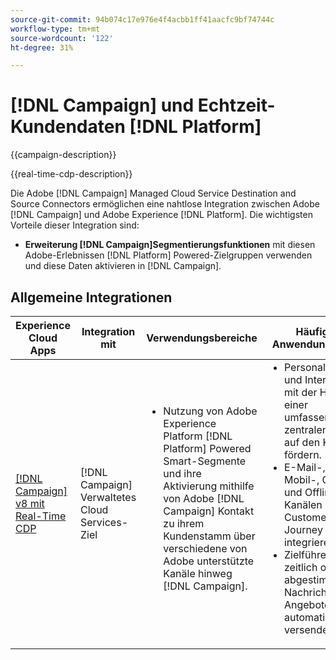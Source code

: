 ```yaml
---
source-git-commit: 94b074c17e976e4f4acbb1ff41aacfc9bf74744c
workflow-type: tm+mt
source-wordcount: '122'
ht-degree: 31%

---
```



# [!DNL Campaign] und Echtzeit-Kundendaten [!DNL Platform]

{{campaign-description}}

{{real-time-cdp-description}}

Die Adobe [!DNL Campaign] Managed Cloud Service Destination and Source Connectors ermöglichen eine nahtlose Integration zwischen Adobe [!DNL Campaign] und Adobe Experience [!DNL Platform]. Die wichtigsten Vorteile dieser Integration sind:

+ **Erweiterung [!DNL Campaign]Segmentierungsfunktionen** mit diesen Adobe-Erlebnissen [!DNL Platform] Powered-Zielgruppen verwenden und diese Daten aktivieren in [!DNL Campaign].

## Allgemeine Integrationen

<table>
    <thead>
        <tr>
            <th>Experience Cloud Apps</th>
            <th>Integration mit</th>
            <th>Verwendungsbereiche</th>
            <th>Häufige Anwendungsfälle</th>
        </tr>
    </thead>
    <tbody>
        <tr>
            <td><a href="../../integrations/tutorials/campaign-rtcdp/campaign-v8-real-time-cdp.md" target="_blank" rel="noreferrer">[!DNL Campaign] v8 mit Real-Time CDP</a></td>
            <td>[!DNL Campaign] Verwaltetes Cloud Services-Ziel</td>
            <td>
                <ul style="margin-top: 0;">
                    <li>Nutzung von Adobe Experience Platform [!DNL Platform] Powered Smart-Segmente und ihre Aktivierung mithilfe von Adobe [!DNL Campaign] Kontakt zu ihrem Kundenstamm über verschiedene von Adobe unterstützte Kanäle hinweg [!DNL Campaign].</li>
                </ul>
            </td>
            <td>
              <ul style="margin-top: 0;">
                <li>Personalisierung und Interaktion mit der Hilfe einer umfassenden, zentralen Sicht auf den Kunden fördern.</li>
                <li>E-Mail-, Mobil-, Online- und Offline-Kanälen in die Customer Journey integrieren.</li>
                <li>Zielführende, zeitlich optimal abgestimmte Nachrichten und Angebote automatisch versenden.</li>
               <ul style="margin-top: 0;">
            </td>
        </tr>              
    </tbody>          
</table>
